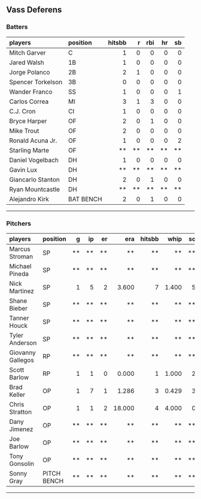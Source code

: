 ## Vass Deferens

### Batters

 
|players           |position  | hitsbb|  r| rbi| hr| sb| 
|:-----------------|:---------|------:|--:|---:|--:|--:| 
|Mitch Garver      |C         |      1|  0|   0|  0|  0| 
|Jared Walsh       |1B        |      1|  0|   0|  0|  0| 
|Jorge Polanco     |2B        |      2|  1|   0|  0|  0| 
|Spencer Torkelson |3B        |      0|  0|   0|  0|  0| 
|Wander Franco     |SS        |      1|  0|   0|  0|  1| 
|Carlos Correa     |MI        |      3|  1|   3|  0|  0| 
|C.J. Cron         |CI        |      1|  0|   0|  0|  0| 
|Bryce Harper      |OF        |      2|  0|   1|  0|  0| 
|Mike Trout        |OF        |      2|  0|   0|  0|  0| 
|Ronald Acuna Jr.  |OF        |      1|  0|   0|  0|  2| 
|Starling Marte    |OF        |     **| **|  **| **| **| 
|Daniel Vogelbach  |DH        |      1|  0|   0|  0|  0| 
|Gavin Lux         |DH        |     **| **|  **| **| **| 
|Giancarlo Stanton |DH        |      2|  0|   1|  0|  0| 
|Ryan Mountcastle  |DH        |     **| **|  **| **| **| 
|Alejandro Kirk    |BAT BENCH |      2|  0|   1|  0|  0| 


* * *

### Pitchers

 
|players           |position    |  g| ip| er|    era| hitsbb|  whip| so|  w| sv| 
|:-----------------|:-----------|--:|--:|--:|------:|------:|-----:|--:|--:|--:| 
|Marcus Stroman    |SP          | **| **| **|     **|     **|    **| **| **| **| 
|Michael Pineda    |SP          | **| **| **|     **|     **|    **| **| **| **| 
|Nick Martinez     |SP          |  1|  5|  2|  3.600|      7| 1.400|  5|  1|  0| 
|Shane Bieber      |SP          | **| **| **|     **|     **|    **| **| **| **| 
|Tanner Houck      |SP          | **| **| **|     **|     **|    **| **| **| **| 
|Tyler Anderson    |SP          | **| **| **|     **|     **|    **| **| **| **| 
|Giovanny Gallegos |RP          | **| **| **|     **|     **|    **| **| **| **| 
|Scott Barlow      |RP          |  1|  1|  0|  0.000|      1| 1.000|  2|  1|  0| 
|Brad Keller       |OP          |  1|  7|  1|  1.286|      3| 0.429|  3|  0|  0| 
|Chris Stratton    |OP          |  1|  1|  2| 18.000|      4| 4.000|  0|  0|  0| 
|Dany Jimenez      |OP          | **| **| **|     **|     **|    **| **| **| **| 
|Joe Barlow        |OP          | **| **| **|     **|     **|    **| **| **| **| 
|Tony Gonsolin     |OP          | **| **| **|     **|     **|    **| **| **| **| 
|Sonny Gray        |PITCH BENCH | **| **| **|     **|     **|    **| **| **| **| 


* * *


